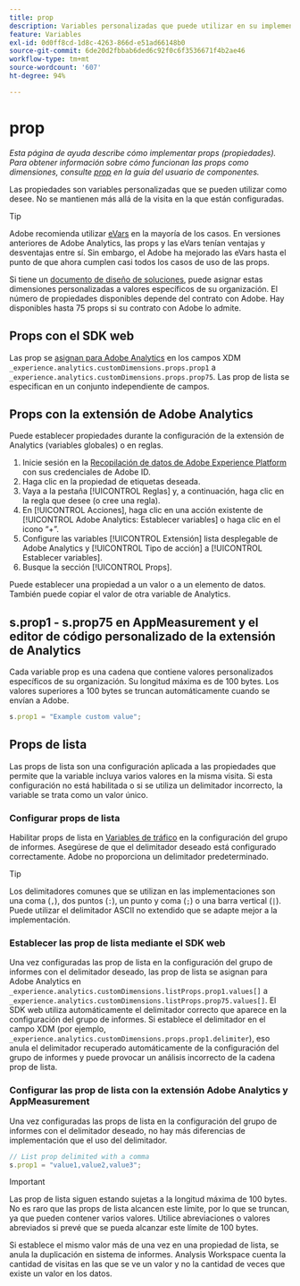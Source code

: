 ```yaml
---
title: prop
description: Variables personalizadas que puede utilizar en su implementación.
feature: Variables
exl-id: 0d0ff8cd-1d8c-4263-866d-e51ad66148b0
source-git-commit: 6de20d2fbbab6ded6c92f0c6f3536671f4b2ae46
workflow-type: tm+mt
source-wordcount: '607'
ht-degree: 94%

---
```


# prop

*Esta página de ayuda describe cómo implementar props (propiedades). Para obtener información sobre cómo funcionan las props como dimensiones, consulte [prop](/help/components/dimensions/prop.md) en la guía del usuario de componentes.*

Las propiedades son variables personalizadas que se pueden utilizar como desee. No se mantienen más allá de la visita en la que están configuradas.

>[!TIP]
>
>Adobe recomienda utilizar [eVars](evar.md) en la mayoría de los casos. En versiones anteriores de Adobe Analytics, las props y las eVars tenían ventajas y desventajas entre sí. Sin embargo, el Adobe ha mejorado las eVars hasta el punto de que ahora cumplen casi todos los casos de uso de las props.

Si tiene un [documento de diseño de soluciones](/help/implement/prepare/solution-design.md), puede asignar estas dimensiones personalizadas a valores específicos de su organización. El número de propiedades disponibles depende del contrato con Adobe. Hay disponibles hasta 75 props si su contrato con Adobe lo admite.

## Props con el SDK web

Las prop se [asignan para Adobe Analytics](https://experienceleague.adobe.com/docs/analytics/implementation/aep-edge/variable-mapping.html?lang=es) en los campos XDM `_experience.analytics.customDimensions.props.prop1` a `_experience.analytics.customDimensions.props.prop75`. Las prop de lista se especifican en un conjunto independiente de campos.

## Props con la extensión de Adobe Analytics

Puede establecer propiedades durante la configuración de la extensión de Analytics (variables globales) o en reglas.

1. Inicie sesión en la [Recopilación de datos de Adobe Experience Platform](https://experience.adobe.com/data-collection) con sus credenciales de Adobe ID.
2. Haga clic en la propiedad de etiquetas deseada.
3. Vaya a la pestaña [!UICONTROL Reglas] y, a continuación, haga clic en la regla que desee (o cree una regla).
4. En [!UICONTROL Acciones], haga clic en una acción existente de [!UICONTROL Adobe Analytics: Establecer variables] o haga clic en el icono “+”.
5. Configure las variables [!UICONTROL Extensión] lista desplegable de Adobe Analytics y [!UICONTROL Tipo de acción] a [!UICONTROL Establecer variables].
6. Busque la sección [!UICONTROL Props].

Puede establecer una propiedad a un valor o a un elemento de datos. También puede copiar el valor de otra variable de Analytics.

## s.prop1 - s.prop75 en AppMeasurement y el editor de código personalizado de la extensión de Analytics

Cada variable prop es una cadena que contiene valores personalizados específicos de su organización. Su longitud máxima es de 100 bytes. Los valores superiores a 100 bytes se truncan automáticamente cuando se envían a Adobe.

```js
s.prop1 = "Example custom value";
```

## Props de lista

Las props de lista son una configuración aplicada a las propiedades que permite que la variable incluya varios valores en la misma visita. Si esta configuración no está habilitada o si se utiliza un delimitador incorrecto, la variable se trata como un valor único.

### Configurar props de lista

Habilitar props de lista en [Variables de tráfico](/help/admin/admin/c-manage-report-suites/c-edit-report-suites/c-traffic-variables/traffic-var.md) en la configuración del grupo de informes. Asegúrese de que el delimitador deseado está configurado correctamente. Adobe no proporciona un delimitador predeterminado.

>[!TIP]
>
>Los delimitadores comunes que se utilizan en las implementaciones son una coma (`,`), dos puntos (`:`), un punto y coma (`;`) o una barra vertical (`|`). Puede utilizar el delimitador ASCII no extendido que se adapte mejor a la implementación.

### Establecer las prop de lista mediante el SDK web

Una vez configuradas las prop de lista en la configuración del grupo de informes con el delimitador deseado, las prop de lista se asignan para Adobe Analytics en `_experience.analytics.customDimensions.listProps.prop1.values[]` a `_experience.analytics.customDimensions.listProps.prop75.values[]`. El SDK web utiliza automáticamente el delimitador correcto que aparece en la configuración del grupo de informes. Si establece el delimitador en el campo XDM (por ejemplo, `_experience.analytics.customDimensions.props.prop1.delimiter`), eso anula el delimitador recuperado automáticamente de la configuración del grupo de informes y puede provocar un análisis incorrecto de la cadena prop de lista.

### Configurar las prop de lista con la extensión Adobe Analytics y AppMeasurement

Una vez configuradas las props de lista en la configuración del grupo de informes con el delimitador deseado, no hay más diferencias de implementación que el uso del delimitador.

```js
// List prop delimited with a comma
s.prop1 = "value1,value2,value3";
```

>[!IMPORTANT]
>
>Las prop de lista siguen estando sujetas a la longitud máxima de 100 bytes. No es raro que las props de lista alcancen este límite, por lo que se truncan, ya que pueden contener varios valores. Utilice abreviaciones o valores abreviados si prevé que se pueda alcanzar este límite de 100 bytes.

Si establece el mismo valor más de una vez en una propiedad de lista, se anula la duplicación en sistema de informes. Analysis Workspace cuenta la cantidad de visitas en las que se ve un valor y no la cantidad de veces que existe un valor en los datos.
